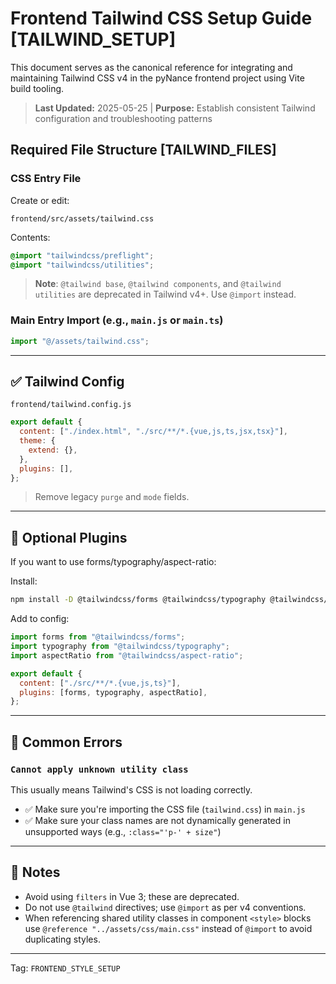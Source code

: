 # Frontend Tailwind CSS Setup Guide [TAILWIND_SETUP]

This document serves as the canonical reference for integrating and maintaining Tailwind CSS v4 in the pyNance frontend project using Vite build tooling.

> **Last Updated:** 2025-05-25 | **Purpose:** Establish consistent Tailwind configuration and troubleshooting patterns

## Required File Structure [TAILWIND_FILES]

### CSS Entry File

Create or edit:

```
frontend/src/assets/tailwind.css
```

Contents:

```css
@import "tailwindcss/preflight";
@import "tailwindcss/utilities";
```

> **Note**: `@tailwind base`, `@tailwind components`, and `@tailwind utilities` are deprecated in Tailwind v4+. Use `@import` instead.

### Main Entry Import (e.g., `main.js` or `main.ts`)

```js
import "@/assets/tailwind.css";
```

---

## ✅ Tailwind Config

`frontend/tailwind.config.js`

```js
export default {
  content: ["./index.html", "./src/**/*.{vue,js,ts,jsx,tsx}"],
  theme: {
    extend: {},
  },
  plugins: [],
};
```

> Remove legacy `purge` and `mode` fields.

---

## 🔌 Optional Plugins

If you want to use forms/typography/aspect-ratio:

Install:

```bash
npm install -D @tailwindcss/forms @tailwindcss/typography @tailwindcss/aspect-ratio
```

Add to config:

```js
import forms from "@tailwindcss/forms";
import typography from "@tailwindcss/typography";
import aspectRatio from "@tailwindcss/aspect-ratio";

export default {
  content: ["./src/**/*.{vue,js,ts}"],
  plugins: [forms, typography, aspectRatio],
};
```

---

## 🧹 Common Errors

### `Cannot apply unknown utility class`

This usually means Tailwind's CSS is not loading correctly.

- ✅ Make sure you're importing the CSS file (`tailwind.css`) in `main.js`
- ✅ Make sure your class names are not dynamically generated in unsupported ways (e.g., `:class="'p-' + size"`)

---

## 🚨 Notes

- Avoid using `filters` in Vue 3; these are deprecated.
- Do not use `@tailwind` directives; use `@import` as per v4 conventions.
- When referencing shared utility classes in component `<style>` blocks use
  `@reference "../assets/css/main.css"` instead of `@import` to avoid
  duplicating styles.

---

Tag: `FRONTEND_STYLE_SETUP`
